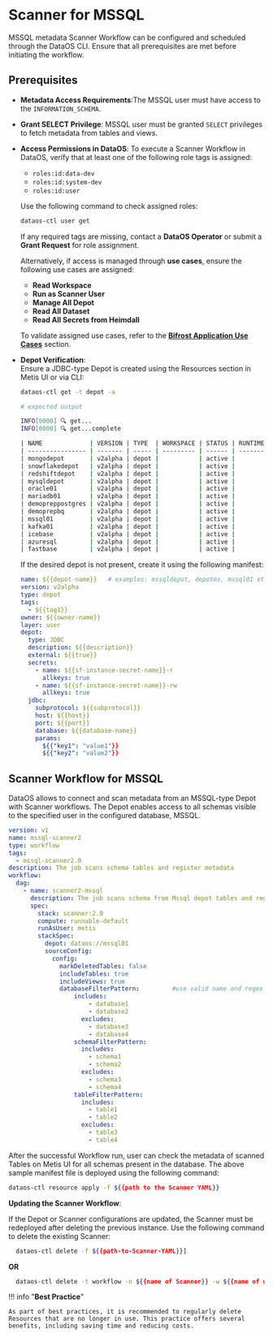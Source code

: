 # Scanner for MSSQL

MSSQL metadata Scanner Workflow can be configured and scheduled through the DataOS CLI. Ensure that all prerequisites are met before initiating the workflow.

## Prerequisites

- **Metadata Access Requirements**:The MSSQL user must have access to the `INFORMATION_SCHEMA`.

- **Grant SELECT Privilege**: MSSQL user must be granted `SELECT` privileges to fetch metadata from tables and views.

- **Access Permissions in DataOS**: To execute a Scanner Workflow in DataOS, verify that at least one of the following role tags is assigned:

    - `roles:id:data-dev`
    - `roles:id:system-dev`
    - `roles:id:user`

    Use the following command to check assigned roles:

    ```bash
    dataos-ctl user get
    ```

    If any required tags are missing, contact a **DataOS Operator** or submit a **Grant Request** for role assignment.

    Alternatively, if access is managed through **use cases**, ensure the following use cases are assigned:

    - **Read Workspace**
    - **Run as Scanner User**
    - **Manage All Depot**
    - **Read All Dataset**
    - **Read All Secrets from Heimdall**

    To validate assigned use cases, refer to the [**Bifrost Application Use Cases**](/interfaces/bifrost/ "Bifrost is a Graphical User Interface (GUI) that empowers users to effortlessly create and manage access policies for applications, services, people, and datasets. Bifrost leverages the governance engine of DataOS, Heimdall, to ensure secure and compliant data access through ABAC policies, giving users fine-grained control over the data and resources.") section.

- **Depot Verification**:  
    Ensure a JDBC-type Depot is created using the Resources section in Metis UI or via CLI:

    ```bash
    dataos-ctl get -t depot -a
    ```

    ```bash
    # expected output

    INFO[0000] 🔍 get...
    INFO[0000] 🔍 get...complete

    | NAME             | VERSION | TYPE  | WORKSPACE | STATUS | RUNTIME | OWNER      |
    | ---------------- | ------- | ----- | --------- | ------ | ------- | ---------- |
    | mongodepot       | v2alpha | depot |           | active |         | usertest   |
    | snowflakedepot   | v2alpha | depot |           | active |         | gojo       |
    | redshiftdepot    | v2alpha | depot |           | active |         | kira       |
    | mysqldepot       | v2alpha | depot |           | active |         | ryuk       |
    | oracle01         | v2alpha | depot |           | active |         | drdoom     |
    | mariadb01        | v2alpha | depot |           | active |         | tonystark  |
    | demopreppostgres | v2alpha | depot |           | active |         | slimshaddy |
    | demoprepbq       | v2alpha | depot |           | active |         | pengvin    |
    | mssql01          | v2alpha | depot |           | active |         | hulk       |
    | kafka01          | v2alpha | depot |           | active |         | peeter     |
    | icebase          | v2alpha | depot |           | active |         | blackpink  |
    | azuresql         | v2alpha | depot |           | active |         | arnold     |
    | fastbase         | v2alpha | depot |           | active |         | ddevil     |
    ```

    If the desired depot is not present, create it using the following manifest:

    ```yaml
    name: ${{depot-name}}   # examples: mssqldepot, depotms, mssql01 etc.
    version: v2alpha
    type: depot
    tags:
      - ${{tag1}}
    owner: ${{owner-name}}
    layer: user
    depot:
      type: JDBC
      description: ${{description}}
      external: ${{true}}
      secrets:
        - name: ${{sf-instance-secret-name}}-r
          allkeys: true
        - name: ${{sf-instance-secret-name}}-rw
          allkeys: true
      jdbc:
        subprotocol: ${{subprotocol}}
        host: ${{host}}
        port: ${{port}}
        database: ${{database-name}}
        params:
          ${{"key1": "value1"}}
          ${{"key2": "value2"}}
    ```

## Scanner Workflow for MSSQL

DataOS allows to connect and scan metadata from an MSSQL-type Depot with Scanner workflows. The Depot enables access to all schemas visible to the specified user in the configured database, MSSQL.


```yaml
version: v1
name: mssql-scanner2
type: workflow
tags:
  - mssql-scanner2.0
description: The job scans schema tables and register metadata
workflow:
  dag:
    - name: scanner2-mssql
      description: The job scans schema from Mssql depot tables and register metadata to metis2
      spec:
        stack: scanner:2.0
        compute: runnable-default
        runAsUser: metis
        stackSpec:
          depot: dataos://mssql01
          sourceConfig:
            config:
              markDeletedTables: false
              includeTables: true
              includeViews: true
              databaseFilterPattern:         #use valid name and regex to filter the data
                  includes:
                      - database1
                      - database2
                    excludes:
                      - database3
                      - database4
                  schemaFilterPattern:
                    includes:
                      - schema1
                      - schema2
                    excludes:
                      - schema3
                      - schema4
                  tableFilterPattern:
                    includes:
                      - table1
                      - table2
                    excludes:
                      - table3
                      - table4
```

After the successful Workflow run, user can check the metadata of scanned Tables on Metis UI for all schemas present in the database. The above sample manifest file is deployed using the following command:

```bash
dataos-ctl resource apply -f ${{path to the Scanner YAML}}
```

**Updating the Scanner Workflow**:

If the Depot or Scanner configurations are updated, the Scanner must be redeployed after deleting the previous instance. Use the following command to delete the existing Scanner:

```bash 
  dataos-ctl delete -f ${{path-to-Scanner-YAML}}]
```

**OR**

```bash
  dataos-ctl delete -t workflow -n ${{name of Scanner}} -w ${{name of workspace}}
```


!!! info "**Best Practice**"

    As part of best practices, it is recommended to regularly delete Resources that are no longer in use. This practice offers several benefits, including saving time and reducing costs.